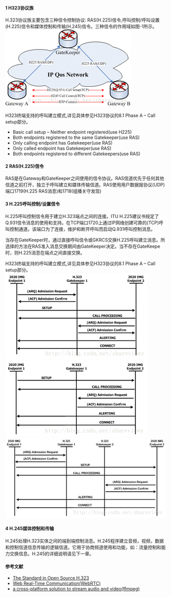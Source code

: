 #### 1 H323协议族  
H.323协议族主要包含三种信令控制协议: RAS(H.225)信令,呼叫控制/呼叫设置(H.225)信令和媒体控制和传输(H.245)信令。三种信令的作用域如图-1所示。  
![](_v_images/20190912143946034_209.png)  

H323终端支持的呼叫建立模式,详见具体参见H323协议的8.1 Phase A – Call setup部分。  

* Basic call setup – Neither endpoint registered(use H225)
* Both endpoints registered to the same Gatekeeper(use RAS)
* Only calling endpoint has Gatekeeper(use RAS)
* Only called endpoint has Gatekeeper(use RAS)
* Both endpoints registered to different Gatekeepers(use RAS)


#### 2 RAS(H.225)信令  
RAS是在Gateway和GateKeeper之间使用的信令协议。RAS信道优先于任何其他信道之前打开，独立于呼叫建立和媒体传输信道。RAS使用用户数据报协议(UDP)端口1719(H.225 RAS消息)和1718(组播关守发现)  


#### 3 H.225呼叫控制/设置信令  
H.225呼叫控制信令用于建立H.323端点之间的连接。ITU H.225建议书规定了Q.931信令消息的使用和支持。在TCP端口1720上通过IP网络创建可靠的(TCP)呼叫控制通道。该端口为了连接，维护和断开呼叫而启动Q.931呼叫控制消息。  

当存在GateKeeper时，通过直接呼叫信令或GKRCS交换H.225呼叫建立消息。所选择的方法在RAS准入消息交换期间由GateKeeper决定。当不存在GateKeepe时，则H.225消息在端点之间直接交换。  

H323终端支持的呼叫建立模式,详见具体参见H323协议的8.1 Phase A – Call setup部分。  
![](_v_images/20190912144143773_2633.png)  
![](_v_images/20190912144155116_3451.png)  
![](_v_images/20190912144206834_16712.png)  


#### 4 H.245媒体控制和传输  
H.245处理H.323实体之间的端到端控制消息。H.245程序建立音频，视频，数据和控制信道信息传输的逻辑信道。它用于协商频道使用和功能，如：流量控制和能力交换信息。H.245的详细说明请见下一章。  



#### 参考文献  

* [The Standard in Open Source H.323](https://www.h323plus.org/)
* [Web Real-Time Communication(WebRTC)](https://www.webrtc.org/)
* [a cross-platform solution to stream audio and video(ffmpeg)](http://www.ffmpeg.org/)
